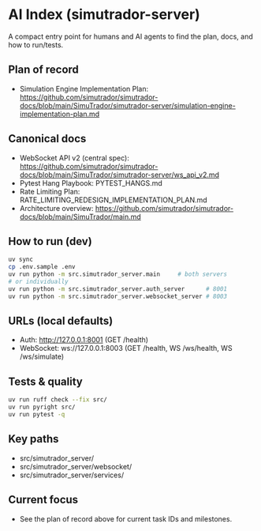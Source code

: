 # AI Index (simutrador-server)

A compact entry point for humans and AI agents to find the plan, docs, and how to run/tests.

## Plan of record
- Simulation Engine Implementation Plan: https://github.com/simutrador/simutrador-docs/blob/main/SimuTrador/simutrador-server/simulation-engine-implementation-plan.md

## Canonical docs
- WebSocket API v2 (central spec): https://github.com/simutrador/simutrador-docs/blob/main/SimuTrador/simutrador-server/ws_api_v2.md
- Pytest Hang Playbook: PYTEST_HANGS.md
- Rate Limiting Plan: RATE_LIMITING_REDESIGN_IMPLEMENTATION_PLAN.md
- Architecture overview: https://github.com/simutrador/simutrador-docs/blob/main/SimuTrador/main.md

## How to run (dev)
```bash
uv sync
cp .env.sample .env
uv run python -m src.simutrador_server.main     # both servers
# or individually
uv run python -m src.simutrador_server.auth_server      # 8001
uv run python -m src.simutrador_server.websocket_server # 8003
```

## URLs (local defaults)
- Auth: http://127.0.0.1:8001 (GET /health)
- WebSocket: ws://127.0.0.1:8003 (GET /health, WS /ws/health, WS /ws/simulate)

## Tests & quality
```bash
uv run ruff check --fix src/
uv run pyright src/
uv run pytest -q
```

## Key paths
- src/simutrador_server/
- src/simutrador_server/websocket/
- src/simutrador_server/services/

## Current focus
- See the plan of record above for current task IDs and milestones.

